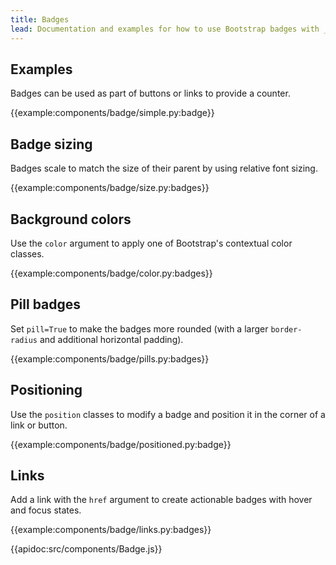```yaml
---
title: Badges
lead: Documentation and examples for how to use Bootstrap badges with _dash-bootstrap-components_.
---
```


## Examples

Badges can be used as part of buttons or links to provide a counter.

{{example:components/badge/simple.py:badge}}

## Badge sizing

Badges scale to match the size of their parent by using relative font sizing.

{{example:components/badge/size.py:badges}}

## Background colors

Use the `color` argument to apply one of Bootstrap's contextual color classes.

{{example:components/badge/color.py:badges}}

## Pill badges

Set `pill=True` to make the badges more rounded (with a larger `border-radius` and additional horizontal padding).

{{example:components/badge/pills.py:badges}}

## Positioning

Use the `position` classes to modify a badge and position it in the corner of a link or button.

{{example:components/badge/positioned.py:badge}}

## Links

Add a link with the `href` argument to create actionable badges with hover and focus states.

{{example:components/badge/links.py:badges}}

{{apidoc:src/components/Badge.js}}

